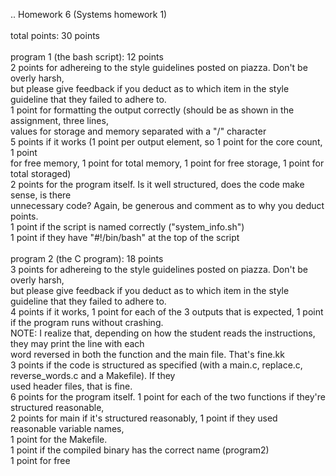 ..
Homework 6 (Systems homework 1)<br/>
<br/>
total points: 30 points<br/>
<br/>
program 1 (the bash script): 12 points<br/>
2 points for adhereing to the style guidelines posted on piazza. Don't be overly harsh,<br/>
         but please give feedback if you deduct as to which item in the style guideline that they failed to adhere to.<br/>
1 point for formatting the output correctly (should be as shown in the assignment, three lines,<br/>
        values for storage and memory separated with a "/" character<br/>
5 points if it works (1 point per output element, so 1 point for the core count, 1 point<br/>
         for free memory, 1 point for total memory, 1 point for free storage, 1 point for total storaged)<br/>
2 points for the program itself. Is it well structured, does the code make sense, is there<br/>
          unnecessary code? Again, be generous and comment as to why you deduct points.<br/>
1 point if the script is named correctly ("system_info.sh")<br/>
1 point if they have "#!/bin/bash" at the top of the script<br/>
<br/>
program 2 (the C program): 18 points<br/>
3 points for adhereing to the style guidelines posted on piazza. Don't be overly harsh,<br/>
         but please give feedback if you deduct as to which item in the style guideline that they failed to adhere to.<br/>
4 points if it works, 1 point for each of the 3 outputs that is expected, 1 point if the program runs without crashing.<br/>
         NOTE: I realize that, depending on how the student reads the instructions, they may print the line with each<br/>
         word reversed in both the function and the main file. That's fine.kk<br/>
3 points if the code is structured as specified (with a main.c, replace.c, reverse_words.c and a Makefile). If they<br/>
         used header files, that is fine.<br/>
6 points for the program itself. 1 point for each of the two functions if they're structured reasonable,<br/>
         2 points for main if it's structured reasonably, 1 point if they used reasonable variable names,<br/>
         1 point for the Makefile.<br/>
1 point if the compiled binary has the correct name (program2)<br/>
1 point for free
